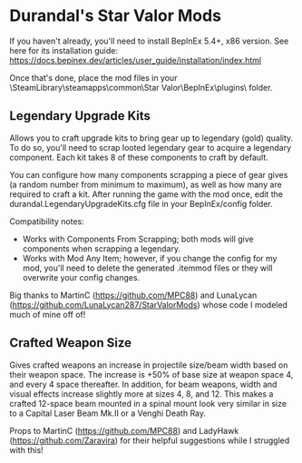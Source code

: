 # Durandal's Star Valor Mods
If you haven't already, you'll need to install BepInEx 5.4+, x86 version. See here for its installation guide: https://docs.bepinex.dev/articles/user_guide/installation/index.html

Once that's done, place the mod files in your \SteamLibrary\steamapps\common\Star Valor\BepInEx\plugins\ folder.

## Legendary Upgrade Kits
Allows you to craft upgrade kits to bring gear up to legendary (gold) quality. To do so, you'll need to scrap looted legendary gear to acquire a legendary component. Each kit takes 8 of these components to craft by default.

You can configure how many components scrapping a piece of gear gives (a random number from minimum to maximum), as well as how many are required to craft a kit. After running the game with the mod once, edit the durandal.LegendaryUpgradeKits.cfg file in your BepInEx/config folder.

Compatibility notes:
- Works with Components From Scrapping; both mods will give components when scrapping a legendary.
- Works with Mod Any Item; however, if you change the config for my mod, you'll need to delete the generated .itemmod files or they will overwrite your config changes.

Big thanks to MartinC (https://github.com/MPC88) and LunaLycan (https://github.com/LunaLycan287/StarValorMods) whose code I modeled much of mine off of!

## Crafted Weapon Size
Gives crafted weapons an increase in projectile size/beam width based on their weapon space. The increase is +50% of base size at weapon space 4, and every 4 space thereafter. In addition, for beam weapons, width and visual effects increase slightly more at sizes 4, 8, and 12. This makes a crafted 12-space beam mounted in a spinal mount look very similar in size to a Capital Laser Beam Mk.II or a Venghi Death Ray.

Props to MartinC (https://github.com/MPC88) and LadyHawk (https://github.com/Zaravira) for their helpful suggestions while I struggled with this!
